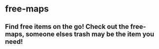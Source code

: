 # free-maps

## Find free items on the go! Check out the free-maps, someone elses trash may be the item you need!
